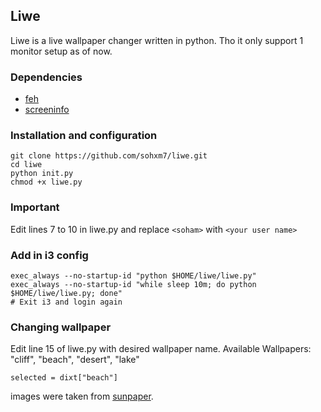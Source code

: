## Liwe 

Liwe is a live wallpaper changer written in python. Tho it only support 1 monitor setup as of now.

### Dependencies
+ [feh](https://github.com/derf/feh)
+ [screeninfo](https://pypi.org/project/screeninfo/)

### Installation and configuration
```
git clone https://github.com/sohxm7/liwe.git
cd liwe
python init.py 
chmod +x liwe.py
```
### Important
Edit lines 7 to 10 in liwe.py and replace ```<soham>``` with ```<your user name>```

### Add in i3 config
```
exec_always --no-startup-id "python $HOME/liwe/liwe.py"
exec_always --no-startup-id "while sleep 10m; do python $HOME/liwe/liwe.py; done"
# Exit i3 and login again
```
### Changing wallpaper
Edit line 15 of liwe.py with desired wallpaper name.
Available Wallpapers: "cliff", "beach", "desert", "lake"

```selected = dixt["beach"]```



images were taken from [sunpaper](https://github.com/hexive/sunpaper).
